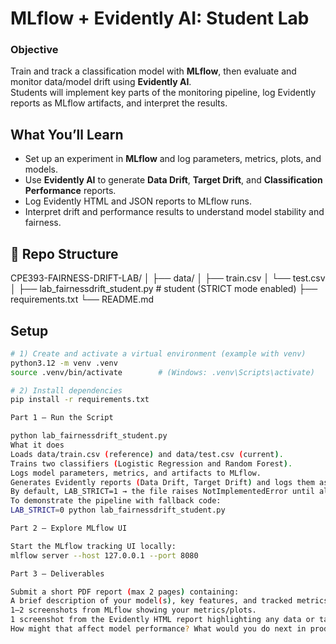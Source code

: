 # MLflow + Evidently AI: Student Lab

### **Objective**

Train and track a classification model with **MLflow**, then evaluate and monitor data/model drift using **Evidently AI**.  
Students will implement key parts of the monitoring pipeline, log Evidently reports as MLflow artifacts, and interpret the results.

## What You’ll Learn

- Set up an experiment in **MLflow** and log parameters, metrics, plots, and models.
- Use **Evidently AI** to generate **Data Drift**, **Target Drift**, and **Classification Performance** reports.
- Log Evidently HTML and JSON reports to MLflow runs.
- Interpret drift and performance results to understand model stability and fairness.

## 📁 Repo Structure

CPE393-FAIRNESS-DRIFT-LAB/
│
├── data/
│ ├── train.csv
│ └── test.csv
│
├── lab_fairnessdrift_student.py # student (STRICT mode enabled)
├── requirements.txt
└── README.md

## Setup

```bash
# 1) Create and activate a virtual environment (example with venv)
python3.12 -m venv .venv
source .venv/bin/activate        # (Windows: .venv\Scripts\activate)

# 2) Install dependencies
pip install -r requirements.txt

Part 1 — Run the Script

python lab_fairnessdrift_student.py
What it does
Loads data/train.csv (reference) and data/test.csv (current).
Trains two classifiers (Logistic Regression and Random Forest).
Logs model parameters, metrics, and artifacts to MLflow.
Generates Evidently reports (Data Drift, Target Drift) and logs them as HTML + JSON.
By default, LAB_STRICT=1 → the file raises NotImplementedError until all TODOs are implemented.
To demonstrate the pipeline with fallback code:
LAB_STRICT=0 python lab_fairnessdrift_student.py

Part 2 — Explore MLflow UI

Start the MLflow tracking UI locally:
mlflow server --host 127.0.0.1 --port 8080

Part 3 — Deliverables

Submit a short PDF report (max 2 pages) containing:
A brief description of your model(s), key features, and tracked metrics.
1–2 screenshots from MLflow showing your metrics/plots.
1 screenshot from the Evidently HTML report highlighting any data or target drift.
How might that affect model performance? What would you do next in production?
```
